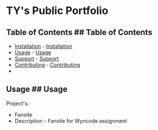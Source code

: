 # TY's	Public Portfolio

## Table of Contents	## Table of Contents
- [Installation](#installation)	- [Installation](#installation)
- [Usage](#usage)	- [Usage](#usage)
- [Support](#support)	- [Support](#support)
- [Contributing](#contributing)	- [Contributing](#contributing)
- 


## Usage	## Usage
Project's:
- Fansite
- Description	- Fansite for Wyncode assignment




